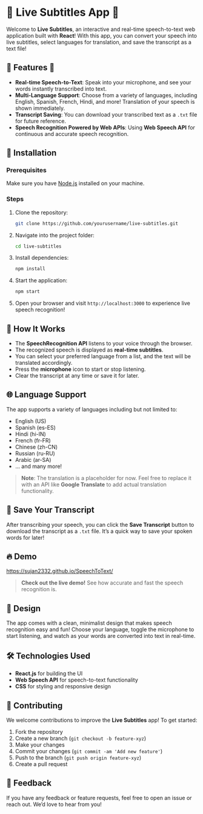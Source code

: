 # 🎤 Live Subtitles App 🎤

Welcome to **Live Subtitles**, an interactive and real-time speech-to-text web application built with **React**! With this app, you can convert your speech into live subtitles, select languages for translation, and save the transcript as a text file!

## 🌟 Features 🌟

- **Real-time Speech-to-Text**: Speak into your microphone, and see your words instantly transcribed into text.
- **Multi-Language Support**: Choose from a variety of languages, including English, Spanish, French, Hindi, and more! Translation of your speech is shown immediately.
- **Transcript Saving**: You can download your transcribed text as a `.txt` file for future reference.
- **Speech Recognition Powered by Web APIs**: Using **Web Speech API** for continuous and accurate speech recognition.

## 🚀 Installation

### Prerequisites
Make sure you have [Node.js](https://nodejs.org/) installed on your machine.

### Steps

1. Clone the repository:
   ```bash
   git clone https://github.com/yourusername/live-subtitles.git
   ```

2. Navigate into the project folder:
   ```bash
   cd live-subtitles
   ```

3. Install dependencies:
   ```bash
   npm install
   ```

4. Start the application:
   ```bash
   npm start
   ```

5. Open your browser and visit `http://localhost:3000` to experience live speech recognition!

## 🔧 How It Works

- The **SpeechRecognition API** listens to your voice through the browser.
- The recognized speech is displayed as **real-time subtitles**.
- You can select your preferred language from a list, and the text will be translated accordingly.
- Press the **microphone** icon to start or stop listening.
- Clear the transcript at any time or save it for later.

## 🌐 Language Support

The app supports a variety of languages including but not limited to:

- English (US)
- Spanish (es-ES)
- Hindi (hi-IN)
- French (fr-FR)
- Chinese (zh-CN)
- Russian (ru-RU)
- Arabic (ar-SA)
- … and many more!

> **Note**: The translation is a placeholder for now. Feel free to replace it with an API like **Google Translate** to add actual translation functionality.

## 💾 Save Your Transcript

After transcribing your speech, you can click the **Save Transcript** button to download the transcript as a `.txt` file. It’s a quick way to save your spoken words for later!

## 🔥 Demo

https://sujan2332.github.io/SpeechToText/

> **Check out the live demo!** See how accurate and fast the speech recognition is.

## 🎨 Design

The app comes with a clean, minimalist design that makes speech recognition easy and fun! Choose your language, toggle the microphone to start listening, and watch as your words are converted into text in real-time.

## 🛠️ Technologies Used

- **React.js** for building the UI
- **Web Speech API** for speech-to-text functionality
- **CSS** for styling and responsive design

## 🤝 Contributing

We welcome contributions to improve the **Live Subtitles** app! To get started:

1. Fork the repository
2. Create a new branch (`git checkout -b feature-xyz`)
3. Make your changes
4. Commit your changes (`git commit -am 'Add new feature'`)
5. Push to the branch (`git push origin feature-xyz`)
6. Create a pull request

## 💬 Feedback

If you have any feedback or feature requests, feel free to open an issue or reach out. We’d love to hear from you!
